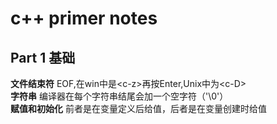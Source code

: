 # c++ primer notes

## Part 1 基础 

**文件结束符** EOF,在win中是\<c-z>再按Enter,Unix中为\<c-D><br>
**字符串** 编译器在每个字符串结尾会加一个空字符（'\0'）<br>
**赋值和初始化** 前者是在变量定义后给值，后者是在变量创建时给值<br>


